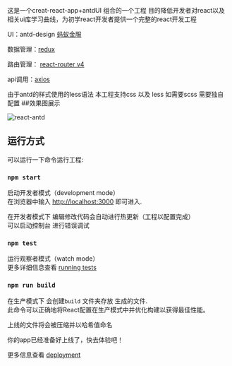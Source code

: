 这是一个creat-react-app+antdUI 组合的一个工程
目的降低开发者对react以及相关ui库学习曲线，为初学react开发者提供一个完整的react开发工程

UI：antd-design [蚂蚁金服](https://ant.design/docs/react/introduce-cn)

数据管理：[redux](https://www.redux.org.cn/)

路由管理： [react-router v4](https://reacttraining.com/react-router/)

api调用：[axios](http://www.axios-js.com/)

由于antd的样式使用的less语法 本工程支持css  以及 less  如需要scss 需要独自配置
##效果图展示

![react-antd](https://ucarecdn.com/0ff3bbb6-851a-485c-9806-2c229cc409a8/ "效果图")

## 运行方式

可以运行一下命令运行工程:

### `npm start`

启动开发者模式（development mode）<br>
在浏览器中输入 [http://localhost:3000](http://localhost:3000) 即可进入.

在开发者模式下  编辑修改代码会自动进行热更新（工程以配置完成）<br>
可以启动控制台 进行错误调试

### `npm test`

运行观察者模式（watch mode）<br>
更多详细信息查看 [running tests](https://facebook.github.io/create-react-app/docs/running-tests) 

### `npm run build`

在生产模式下 会创建`build` 文件夹存放 生成的文件.<br>
此命令可以正确地将React配置在生产模式中并优化构建以获得最佳性能。

上线的文件将会被压缩并以哈希值命名<br>

你的app已经准备好上线了，快去体验吧！

更多信息查看 [deployment](https://facebook.github.io/create-react-app/docs/deployment)

